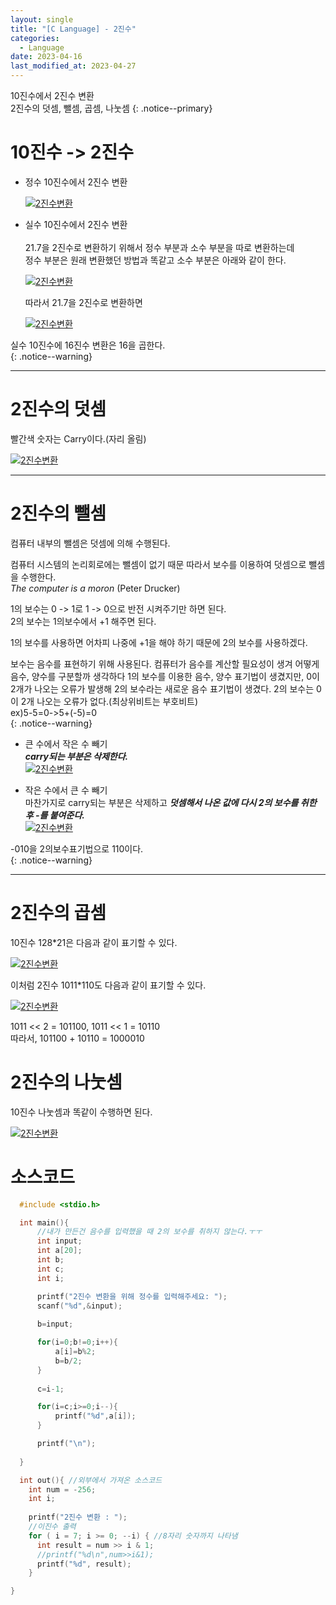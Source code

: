 ```yaml
---
layout: single
title: "[C Language] - 2진수"
categories:
  - Language
date: 2023-04-16
last_modified_at: 2023-04-27
---
```


10진수에서 2진수 변환<br> 
2진수의 덧셈, 뺄셈, 곱셈, 나눗셈
{: .notice--primary}

# 10진수 -> 2진수 

+ 정수 10진수에서 2진수 변환

  [![2진수변환](/assets/C/1.png "2진수변환")](#markdown)

+ 실수 10진수에서 2진수 변환<br><br>
  21.7을 2진수로 변환하기 위해서 정수 부분과 소수 부분을 따로 변환하는데<br> 
  정수 부분은 원래 변환했던 방법과 똑같고 소수 부분은 아래와 같이 한다.<br> 

  [![2진수변환](/assets/C/2.png "2진수변환")](#markdown)

  따라서 21.7을 2진수로 변환하면 

  [![2진수변환](/assets/C/3.png "2진수변환")](#markdown)


실수 10진수에 16진수 변환은 16을 곱한다.<br>
{: .notice--warning}

---

# 2진수의 덧셈 

빨간색 숫자는 Carry이다.(자리 올림)

[![2진수변환](/assets/C/4.png "2진수변환")](#markdown)

---

# 2진수의 뺄셈 

컴퓨터 내부의 뺄셈은 덧셈에 의해 수행된다. 

컴퓨터 시스템의 논리회로에는 뺄셈이 없기 때문 따라서 보수를 이용하여 덧셈으로 뺄셈을 수행한다.<br> 
*The computer is a moron* (Peter Drucker)<br>

1의 보수는 0 -> 1로 1 -> 0으로 반전 시켜주기만 하면 된다.<br>
2의 보수는 1의보수에서 +1 해주면 된다. 

1의 보수를 사용하면 어차피 나중에 +1을 해야 하기 때문에 2의 보수를 사용하겠다. 

보수는 음수를 표현하기 위해 사용된다. 컴퓨터가 음수를 계산할 필요성이 생겨 어떻게 음수, 양수를 구분할까 생각하다 1의 보수를 이용한 음수, 양수 표기법이 생겼지만, 0이 2개가 나오는 오류가 발생해 2의 보수라는 새로운 음수 표기법이 생겼다. 2의 보수는 0이 2개 나오는 오류가 없다.(최상위비트는 부호비트) <br> ex\)5\-5=0\-\>5\+\(-5\)=0<br>
{: .notice--warning} 

+ 큰 수에서 작은 수 빼기<br>
***carry되는 부분은 삭제한다.***<br>
[![2진수변환](/assets/C/5.png "2진수변환")](#markdown)<br>


+ 작은 수에서 큰 수 빼기<br> 
마찬가지로 carry되는 부분은 삭제하고 ***덧셈해서 나온 값에 다시 2의 보수를 취한 후 -를 붙여준다.***<br>
[![2진수변환](/assets/C/6.png "2진수변환")](#markdown)<br>

-010을 2의보수표기법으로 110이다.<br>
{: .notice--warning} 

---

# 2진수의 곱셈 

10진수 128*21은 다음과 같이 표기할 수 있다. 

[![2진수변환](/assets/C/7.png "2진수변환")](#markdown)<br>

이처럼 2진수 1011*110도 다음과 같이 표기할 수 있다. 

[![2진수변환](/assets/C/8.png "2진수변환")](#markdown)<br>

1011 << 2 = 101100, 1011 << 1 = 10110<Br>
따라서, 101100 + 10110 = 1000010

# 2진수의 나눗셈 

10진수 나눗셈과 똑같이 수행하면 된다. 


[![2진수변환](/assets/C/9.png "2진수 나눗셈")](#markdown)<br>


# 소스코드

```c
  #include <stdio.h>

  int main(){
      //내가 만든건 음수를 입력했을 때 2의 보수를 취하지 않는다.ㅜㅜ
      int input;
      int a[20];
      int b;
      int c;
      int i;

      printf("2진수 변환을 위해 정수를 입력해주세요: ");
      scanf("%d",&input);
      
      b=input;

      for(i=0;b!=0;i++){
          a[i]=b%2;
          b=b/2;
      }
      
      c=i-1;

      for(i=c;i>=0;i--){
          printf("%d",a[i]);
      }

      printf("\n");
      
  }

  int out(){ //외부에서 가져온 소스코드
    int num = -256;
    int i;
      
    printf("2진수 변환 : ");
    //이진수 출력
    for ( i = 7; i >= 0; --i) { //8자리 숫자까지 나타냄
      int result = num >> i & 1;
      //printf("%d\n",num>>i&1);
      printf("%d", result);
    }

}

```